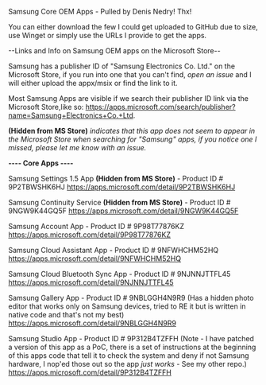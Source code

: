 Samsung Core OEM Apps - Pulled by Denis Nedry! Thx! 

You can either download the few I could get uploaded to GitHub due to size, use Winget or simply use the URLs I provide to get the apps.

--Links and Info on Samsung OEM apps on the Microsoft Store--

Samsung has a publisher ID of "Samsung Electronics Co. Ltd." on the Microsoft Store, if you run into one that you can't find, *open an issue* and I will either upload the appx/msix or find the link to it.

Most Samsung Apps are visible if we search their publisher ID link via the Microsoft Store,like so:
https://apps.microsoft.com/search/publisher?name=Samsung+Electronics+Co.+Ltd.

**(Hidden from MS Store)** *indicates that this app does not seem to appear in the Microsoft Store when searching for "Samsung" apps, if you notice one I missed, please let me know with an issue.*

**---- Core Apps ----**

Samsung Settings 1.5 App **(Hidden from MS Store)** - Product ID # 9P2TBWSHK6HJ
https://apps.microsoft.com/detail/9P2TBWSHK6HJ

Samsung Continuity Service **(Hidden from MS Store)** - Product ID # 9NGW9K44GQ5F
https://apps.microsoft.com/detail/9NGW9K44GQ5F

Samsung Account App - Product ID # 9P98T77876KZ
https://apps.microsoft.com/detail/9P98T77876KZ

Samsung Cloud Assistant App - Product ID # 9NFWHCHM52HQ
https://apps.microsoft.com/detail/9NFWHCHM52HQ

Samsung Cloud Bluetooth Sync App - Product ID # 9NJNNJTTFL45
https://apps.microsoft.com/detail/9NJNNJTTFL45

Samsung Gallery App - Product ID # 9NBLGGH4N9R9 (Has a hidden photo editor that works only on Samsung devices, tried to RE it but is written in native code and that's not my best)
https://apps.microsoft.com/detail/9NBLGGH4N9R9

Samsung Studio App - Product ID # 9P312B4TZFFH (Note - I have patched a version of this app as a PoC, there is a set of instructions at the beginning of this apps code that tell it to check the system and deny if not Samsung hardware, I nop'ed those out so the app *just works* - See my other repo.)
https://apps.microsoft.com/detail/9P312B4TZFFH

